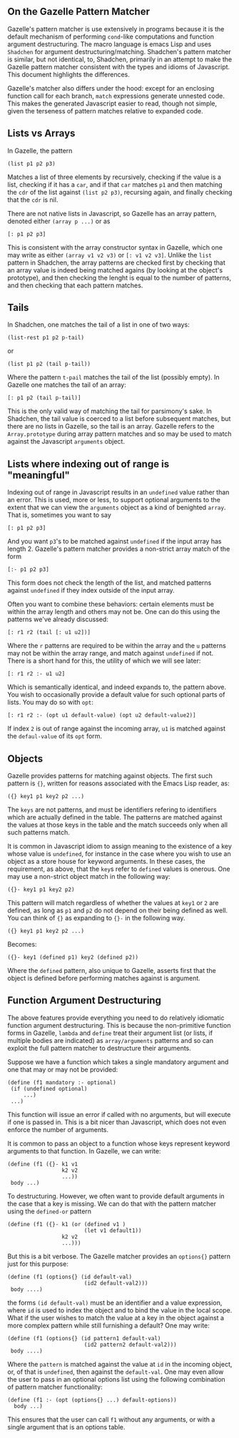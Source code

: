 On the Gazelle Pattern Matcher
------------------------------

Gazelle's pattern matcher is use extensively in programs because it is
the default mechanism of performing `cond`-like computations and
function argument destructuring.  The macro language is emacs Lisp and
uses `Shadchen` for argument destructuring/matching.  Shadchen's
pattern matcher is similar, but not identical, to, Shadchen, primarily
in an attempt to make the Gazelle pattern matcher consistent with the
types and idioms of Javascript.  This document highlights the
differences.

Gazelle's matcher also differs under the hood: except for an enclosing
function call for each branch, `match` expressions generate unnested
code.  This makes the generated Javascript easier to read, though not
simple, given the terseness of pattern matches relative to expanded
code.  

Lists vs Arrays
---------------

In Gazelle, the pattern 

    (list p1 p2 p3)

Matches a list of three elements by recursively, checking if the value
is a list, checking if it has a `car`, and if that `car` matches `p1`
and then matching the `cdr` of the list against `(list p2 p3)`,
recursing again, and finally checking that the `cdr` is nil.

There are not native lists in Javascript, so Gazelle has an array
pattern, denoted either `(array p ...)` or as

    [: p1 p2 p3]

This is consistent with the array constructor syntax in Gazelle, which
one may write as either `(array v1 v2 v3)` or `[: v1 v2 v3]`.  Unlike
the `list` pattern in Shadchen, the array patterns are checked first
by checking that an array value is indeed being matched agains (by
looking at the object's prototype), and then checking the lenght is
equal to the number of patterns, and then checking that each pattern
matches.  

Tails
-----

In Shadchen, one matches the tail of a list in one of two ways:

    (list-rest p1 p2 p-tail)

or 

    (list p1 p2 (tail p-tail))

Where the pattern `t-pail` matches the tail of the list (possibly
empty).  In Gazelle one matches the tail of an array:

    [: p1 p2 (tail p-tail)]

This is the only valid way of matching the tail for parsimony's sake.
In Shadchen, the tail value is coerced to a list before subsequent
matches, but there are no lists in Gazelle, so the tail is an array.
Gazelle refers to the `Array.prototype` during array pattern matches
and so may be used to match against the Javascript `arguments` object.  

Lists where indexing out of range is "meaningful"
-------------------------------------------------

Indexing out of range in Javascript results in an `undefined` value
rather than an error.  This is used, more or less, to support optional
arguments to the extent that we can view the `arguments` object as a
kind of benighted `array`.  That is, sometimes you want to say 

    [: p1 p2 p3]

And you want `p3`'s to be matched against `undefined` if the input
array has length 2.  Gazelle's pattern matcher provides a non-strict
array match of the form

    [:- p1 p2 p3]

This form does not check the length of the list, and matched patterns
against `undefined` if they index outside of the input array.  

Often you want to combine these behaviors: certain elements must be
within the array length and others may not be.  One can do this using
the patterns we've already discussed:

    [: r1 r2 (tail [: u1 u2])]

Where the `r` patterns are required to be within the array and the `u`
patterns may not be within the array range, and match against
`undefined` if not.  There is a short hand for this, the utility of
which we will see later:

    [: r1 r2 :- u1 u2]

Which is semantically identical, and indeed expands to, the pattern
above.  You wish to occasionally provide a default value for such
optional parts of lists.  You may do so with `opt`:

    [: r1 r2 :- (opt u1 default-value) (opt u2 default-value2)]

If index `2` is out of range against the incoming array, `u1` is
matched against the `defaul-value` of its `opt` form.

Objects
-------

Gazelle provides patterns for matching against objects.  The first
such pattern is `{}`, written for reasons associated with the Emacs
Lisp reader, as:

    ({} key1 p1 key2 p2 ...)

The `keys` are not patterns, and must be identifiers refering to
identifiers which are actually defined in the table.  The patterns are
matched against the values at those keys in the table and the match
succeeds only when all such patterns match.  

It is common in Javascript idiom to assign meaning to the existence of
a key whose value is `undefined`, for instance in the case where you
wish to use an object as a store house for keyword arguments.  In
these cases, the requirement, as above, that the `key`s refer to
`defined` values is onerous.  One may use a non-strict object match in
the following way:

    ({}- key1 p1 key2 p2)

This pattern will match regardless of whether the values at `key1` or
`2` are defined, as long as `p1` and `p2` do not depend on their being
defined as well.  You can think of `{}` as expanding to `{}-` in the
following way.

    ({} key1 p1 key2 p2 ...)

Becomes:

    ({}- key1 (defined p1) key2 (defined p2))

Where the `defined` pattern, also unique to Gazelle, asserts first
that the object is defined before performing matches against is
argument.  

Function Argument Destructuring
-------------------------------

The above features provide everything you need to do relatively
idiomatic function argument destructuring.  This is because the
non-primitive function forms in Gazelle, `lambda` and `define` treat
their argument list (or lists, if multiple bodies are indicated) as
`array/arguments` patterns and so can exploit the full pattern matcher
to destructure their arguments.  

Suppose we have a function which takes a single mandatory argument and
one that may or may not be provided:

    (define (f1 mandatory :- optional)
     (if (undefined optional)
         ...)
     ...)

This function will issue an error if called with no arguments, but
will execute if one is passed in.  This is a bit nicer than
Javascript, which does not even enforce the number of arguments.  

It is common to pass an object to a function whose keys represent
keyword arguments to that function.  In Gazelle, we can write:

    (define (f1 ({}- k1 v1
                     k2 v2
                     ...))
     body ...)

To destructuring.  However, we often want to provide default arguments
in the case that a key is missing.  We can do that with the pattern
matcher using the `defined-or` pattern

    (define (f1 ({}- k1 (or (defined v1	) 
	                        (let v1 default1))
                     k2 v2
                     ...)))

But this is a bit verbose.  The Gazelle matcher provides an
`options{}` pattern just for this purpose:

    (define (f1 (options{} (id default-val)
                            (id2 default-val2)))
     body ....)

the forms `(id default-val)` must be an identifier and a value
expression, where `id` is used to index the object and to bind the
value in the local scope.  What if the user wishes to match the value
at a key in the object against a more complex pattern while still
furnishing a default?  One may write:

    (define (f1 (options{} (id pattern1 default-val)
                            (id2 pattern2 default-val2)))
     body ....)

Where the `pattern` is matched against the value at `id` in the
incoming object, or, of that is `undefined`, then against the
`default-val`.  One may even allow the user to pass in an optional
options list using the following combination of pattern matcher
functionality:

    (define (f1 :- (opt (options{} ...) default-options))
      body ...)

This ensures that the user can call `f1` without any arguments, or
with a single argument that is an options table.  